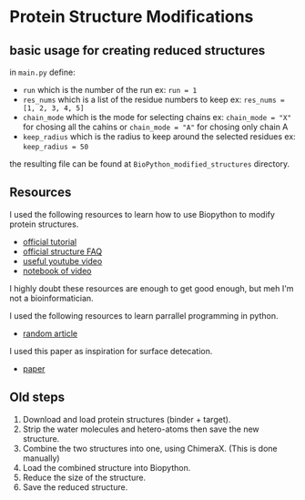 # Protein Structure Modifications


## basic usage for creating reduced structures
in `main.py` define: 
- `run` which is the number of the run ex: `run = 1`
- `res_nums` which is a list of the residue numbers to keep ex: `res_nums = [1, 2, 3, 4, 5]`
- `chain_mode` which is the mode for selecting chains ex: `chain_mode = "X"` for chosing all the cahins or `chain_mode = "A"` for chosing only chain A
- `keep_radius` which is the radius to keep around the selected residues ex: `keep_radius = 50`

the resulting file can be found at `BioPython_modified_structures` directory.


## Resources
I used the following resources to learn how to use Biopython to modify protein structures.
- [official tutorial](http://biopython.org/DIST/docs/tutorial/Tutorial.pdf)
- [official structure FAQ](https://biopython.org/wiki/The_Biopython_Structural_Bioinformatics_FAQ)
- [useful youtube video](https://www.youtube.com/watch?v=mL8NPpRxgJA)
- [notebook of video](https://nbviewer.org/github/cgoliver/Notebooks/blob/master/COMP_364/L27/L27.ipynb)

I highly doubt these resources are enough to get good enough, but meh I'm not a bioinformatician.

I used the following resources to learn parrallel programming in python.
- [random article](https://www.machinelearningplus.com/python/parallel-processing-python/?expand_article=1)

I used this paper as inspiration for surface detecation.
- [paper](https://www.ncbi.nlm.nih.gov/pmc/articles/PMC2712621/)

## Old steps
1. Download and load protein structures (binder + target).
2. Strip the water molecules and hetero-atoms then save the new structure.
3. Combine the two structures into one, using ChimeraX. (This is done manually)
4. Load the combined structure into Biopython.
5. Reduce the size of the structure.
6. Save the reduced structure.